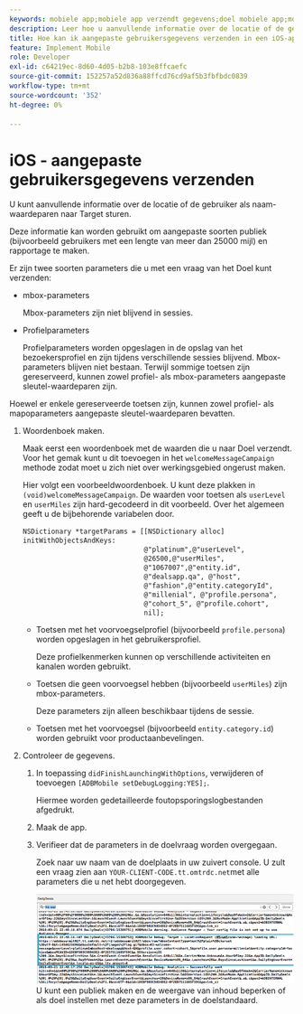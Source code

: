 ```yaml
---
keywords: mobiele app;mobiele app verzendt gegevens;doel mobiele app;mobiele aangepaste gebruikersgegevens;mobiele app, aangepaste gegevens
description: Leer hoe u aanvullende informatie over de locatie of de gebruiker naar Adobe kunt sturen [!DNL Target] als naam-waardeparen om u te helpen douanepubliek bouwen.
title: Hoe kan ik aangepaste gebruikersgegevens verzenden in een iOS-app?
feature: Implement Mobile
role: Developer
exl-id: c64219ec-8d60-4d05-b2b8-103e8ffcaefc
source-git-commit: 152257a52d836a88ffcd76cd9af5b3fbfbdc0839
workflow-type: tm+mt
source-wordcount: '352'
ht-degree: 0%

---
```


# iOS - aangepaste gebruikersgegevens verzenden

U kunt aanvullende informatie over de locatie of de gebruiker als naam-waardeparen naar Target sturen.

Deze informatie kan worden gebruikt om aangepaste soorten publiek (bijvoorbeeld gebruikers met een lengte van meer dan 25000 mijl) en rapportage te maken.

Er zijn twee soorten parameters die u met een vraag van het Doel kunt verzenden:

* mbox-parameters

   Mbox-parameters zijn niet blijvend in sessies.
* Profielparameters

   Profielparameters worden opgeslagen in de opslag van het bezoekersprofiel en zijn tijdens verschillende sessies blijvend. Mbox-parameters blijven niet bestaan. Terwijl sommige toetsen zijn gereserveerd, kunnen zowel profiel- als mbox-parameters aangepaste sleutel-waardeparen zijn.

Hoewel er enkele gereserveerde toetsen zijn, kunnen zowel profiel- als mapoparameters aangepaste sleutel-waardeparen bevatten.

1. Woordenboek maken.

   Maak eerst een woordenboek met de waarden die u naar Doel verzendt. Voor het gemak kunt u dit toevoegen in het `welcomeMessageCampaign` methode zodat moet u zich niet over werkingsgebied ongerust maken.

   Hier volgt een voorbeeldwoordenboek. U kunt deze plakken in `(void)welcomeMessageCampaign`. De waarden voor toetsen als `userLevel` en `userMiles` zijn hard-gecodeerd in dit voorbeeld. Over het algemeen geeft u de bijbehorende variabelen door.

   ```
   NSDictionary *targetParams = [[NSDictionary alloc] initWithObjectsAndKeys: 
                                 @"platinum",@"userLevel", 
                                 @26500,@"userMiles", 
                                 @"1067007",@"entity.id", 
                                 @"dealsapp.qa", @"host", 
                                 @"fashion",@"entity.categoryId", 
                                 @"millenial", @"profile.persona", 
                                 @"cohort_5", @"profile.cohort", 
                                 nil];
   ```

   * Toetsen met het voorvoegselprofiel (bijvoorbeeld `profile.persona`) worden opgeslagen in het gebruikersprofiel.

      Deze profielkenmerken kunnen op verschillende activiteiten en kanalen worden gebruikt.

   * Toetsen die geen voorvoegsel hebben (bijvoorbeeld `userMiles`) zijn mbox-parameters.

      Deze parameters zijn alleen beschikbaar tijdens de sessie.

   * Toetsen met het voorvoegsel (bijvoorbeeld `entity.category.id`) worden gebruikt voor productaanbevelingen.

1. Controleer de gegevens.
   1. In toepassing `didFinishLaunchingWithOptions`, verwijderen of toevoegen `[ADBMobile setDebugLogging:YES];`.

      Hiermee worden gedetailleerde foutopsporingslogbestanden afgedrukt.
   1. Maak de app.
   1. Verifieer dat de parameters in de doelvraag worden overgegaan.

      Zoek naar uw naam van de doelplaats in uw zuivert console. U zult een vraag zien aan `YOUR-CLIENT-CODE.tt.omtrdc.net`met alle parameters die u net hebt doorgegeven.

      ![](assets/mobile-debug.png)
   U kunt een publiek maken en de weergave van inhoud beperken of als doel instellen met deze parameters in de doelstandaard.

